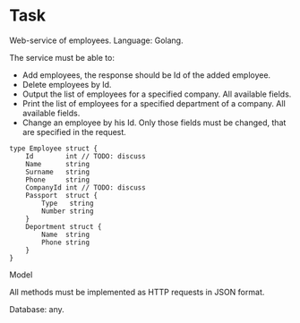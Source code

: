 # Task

Web-service of employees. Language: Golang.

The service must be able to:
- Add employees, the response should be Id of the added employee.
- Delete employees by Id.
- Output the list of employees for a specified company. All available fields.
- Print the list of employees for a specified department of a company. All available fields.
- Change an employee by his Id. Only those fields must be changed, that are specified in the request.

```
type Employee struct {
	Id        int // TODO: discuss
	Name      string
	Surname   string
	Phone     string
	CompanyId int // TODO: discuss
	Passport  struct {
		Type   string
		Number string
	}
	Deportment struct {
		Name  string
		Phone string
	}
}

```
Model

All methods must be implemented as HTTP requests in JSON format.

Database: any.

